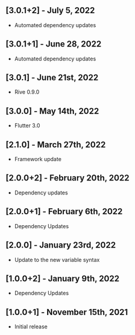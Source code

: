 ## [3.0.1+2] - July 5, 2022

* Automated dependency updates


## [3.0.1+1] - June 28, 2022

* Automated dependency updates


## [3.0.1] - June 21st, 2022

* Rive 0.9.0


## [3.0.0] - May 14th, 2022

* Flutter 3.0


## [2.1.0] - March 27th, 2022

* Framework update


## [2.0.0+2] - February 20th, 2022

* Dependency updates


## [2.0.0+1] - February 6th, 2022

* Dependency Updates


## [2.0.0] - January 23rd, 2022

* Update to the new variable syntax


## [1.0.0+2] - January 9th, 2022

* Dependency Updates


## [1.0.0+1] - November 15th, 2021

* Initial release


